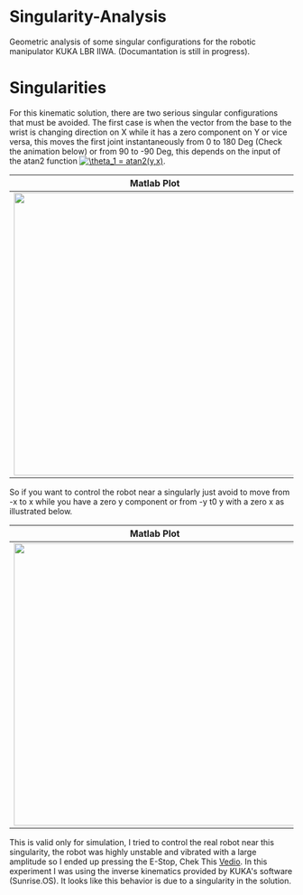 # Singularity-Analysis
Geometric analysis of some singular configurations for the robotic manipulator KUKA LBR IIWA. (Documantation is still in progress).

# Singularities
For this kinematic solution, there are two serious singular configurations that must be avoided. The first case is when the vector from the base to the wrist is changing direction on X while it has a zero component on Y or vice versa, this moves the first joint instantaneously from 0 to 180 Deg (Check the animation below) or from 90 to -90 Deg, this depends on the input of the atan2 function <a href="https://www.codecogs.com/eqnedit.php?latex=\theta_1&space;=&space;atan2(y,x)" target="_blank"><img src="https://latex.codecogs.com/gif.latex?\theta_1&space;=&space;atan2(y,x)" title="\theta_1 = atan2(y,x)" /></a>.



Matlab Plot             |  Simscape
:-------------------------:|:-------------------------:
<img src="https://github.com/AlaaAlassi/IIWA-Robot-Simulation/blob/master/Assets/Singularities/ShoulderSing/SigShoulderX.gif?raw=true" width="500">  |   <img src="https://github.com/AlaaAlassi/IIWA-Robot-Simulation/blob/master/Assets/Singularities/ShoulderSing/SigShoulderXR.gif" width="500">

So if you want to control the robot near a singularly just avoid to move from -x to x while you have a zero y component or from -y t0 y with a zero x as illustrated below. 


Matlab Plot              |  Simscape
:-------------------------:|:-------------------------:
<img src="https://github.com/AlaaAlassi/IIWA-Robot-Simulation/blob/master/Assets/Singularities/ShoulderSing/SigShoulderXY.gif?raw=true" width="500">  |  <img src="https://github.com/AlaaAlassi/IIWA-Robot-Simulation/blob/master/Assets/Singularities/ShoulderSing/SigShoulderXR3.gif" width="500">

This is valid only for simulation, I tried to control the real robot near this singularity, the robot was highly unstable and vibrated with a large amplitude so I ended up pressing the E-Stop, Chek This [Vedio](https://youtu.be/-SAkOiPgs9U). In this experiment I was using the inverse kinematics provided by KUKA's software (Sunrise.OS). It looks like this behavior is due to a singularity in the solution. 
